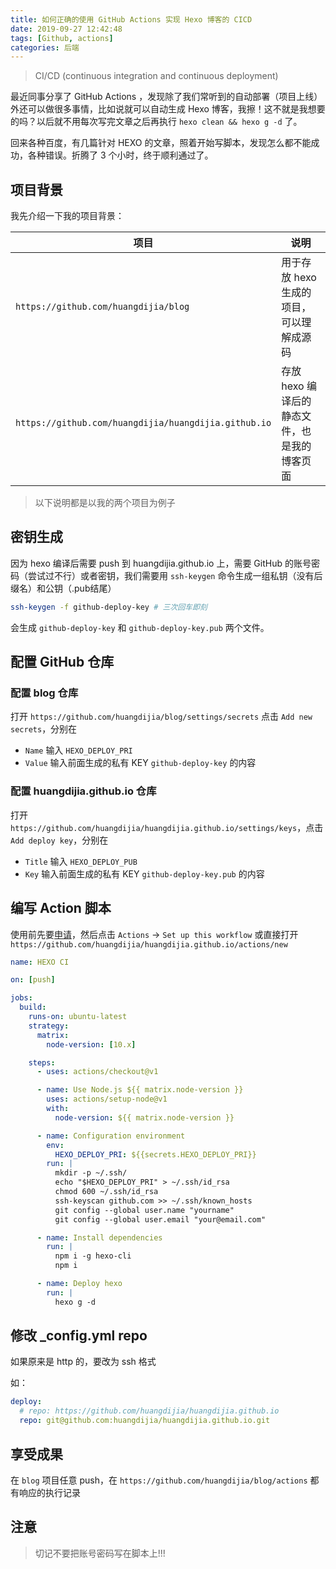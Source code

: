 ```yaml
---
title: 如何正确的使用 GitHub Actions 实现 Hexo 博客的 CICD
date: 2019-09-27 12:42:48
tags: [Github, actions]
categories: 后端
---
```


> CI/CD (continuous integration and continuous deployment)

最近同事分享了 GitHub Actions ，发现除了我们常听到的自动部署（项目上线）外还可以做很多事情，比如说就可以自动生成 Hexo 博客，我擦！这不就是我想要的吗？以后就不用每次写完文章之后再执行 `hexo clean && hexo g -d` 了。

回来各种百度，有几篇针对 HEXO 的文章，照着开始写脚本，发现怎么都不能成功，各种错误。折腾了 3 个小时，终于顺利通过了。

<!--more-->

## 项目背景

我先介绍一下我的项目背景：

|项目|说明|
|--|--|
|`https://github.com/huangdijia/blog`| 用于存放 hexo 生成的项目，可以理解成源码|
|`https://github.com/huangdijia/huangdijia.github.io`| 存放 hexo 编译后的静态文件，也是我的博客页面|

> 以下说明都是以我的两个项目为例子

## 密钥生成

因为 hexo 编译后需要 push 到 huangdijia.github.io 上，需要 GitHub 的账号密码（尝试过不行）或者密钥，我们需要用 `ssh-keygen` 命令生成一组私钥（没有后缀名）和公钥（.pub结尾）

~~~bash
ssh-keygen -f github-deploy-key # 三次回车即刻
~~~

会生成 `github-deploy-key` 和 `github-deploy-key.pub` 两个文件。

## 配置 GitHub 仓库

### 配置 blog 仓库

打开 `https://github.com/huangdijia/blog/settings/secrets` 点击 `Add new secrets`，分别在

* `Name` 输入 `HEXO_DEPLOY_PRI`
* `Value` 输入前面生成的私有 KEY `github-deploy-key` 的内容

### 配置 huangdijia.github.io 仓库

打开 `https://github.com/huangdijia/huangdijia.github.io/settings/keys`，点击 `Add deploy key`，分别在

* `Title` 输入 `HEXO_DEPLOY_PUB`
* `Key` 输入前面生成的私有 KEY `github-deploy-key.pub` 的内容

## 编写 Action 脚本

使用前先要[申请](https://github.com/features/actions)，然后点击 `Actions` -> `Set up this workflow` 或直接打开 `https://github.com/huangdijia/huangdijia.github.io/actions/new`

~~~yaml
name: HEXO CI

on: [push]

jobs:
  build:
    runs-on: ubuntu-latest
    strategy:
      matrix:
        node-version: [10.x]

    steps:
      - uses: actions/checkout@v1

      - name: Use Node.js ${{ matrix.node-version }}
        uses: actions/setup-node@v1
        with:
          node-version: ${{ matrix.node-version }}

      - name: Configuration environment
        env:
          HEXO_DEPLOY_PRI: ${{secrets.HEXO_DEPLOY_PRI}}
        run: |
          mkdir -p ~/.ssh/
          echo "$HEXO_DEPLOY_PRI" > ~/.ssh/id_rsa
          chmod 600 ~/.ssh/id_rsa
          ssh-keyscan github.com >> ~/.ssh/known_hosts
          git config --global user.name "yourname"
          git config --global user.email "your@email.com"

      - name: Install dependencies
        run: |
          npm i -g hexo-cli
          npm i

      - name: Deploy hexo
        run: |
          hexo g -d
~~~

## 修改 _config.yml repo

如果原来是 http 的，要改为 ssh 格式

如：

~~~yaml
deploy:
  # repo: https://github.com/huangdijia/huangdijia.github.io
  repo: git@github.com:huangdijia/huangdijia.github.io.git
~~~

## 享受成果

在 `blog` 项目任意 push，在 `https://github.com/huangdijia/blog/actions` 都有响应的执行记录

## 注意

> 切记不要把账号密码写在脚本上!!!
